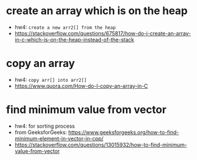 # create an array which is on the **heap**
- hw4: `create a new arr2[] from the heap`
- https://stackoverflow.com/questions/675817/how-do-i-create-an-array-in-c-which-is-on-the-heap-instead-of-the-stack

# copy an array
- hw4: `copy arr[] into arr2[]`
- https://www.quora.com/How-do-I-copy-an-array-in-C

# find minimum value from vector
- hw4: for sorting process
- from GeeksforGeeks: https://www.geeksforgeeks.org/how-to-find-minimum-element-in-vector-in-cpp/
- https://stackoverflow.com/questions/13015932/how-to-find-minimum-value-from-vector
